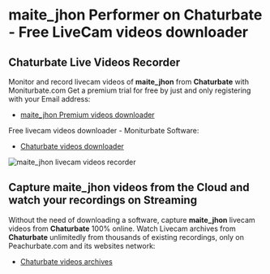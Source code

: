 # maite_jhon Performer on Chaturbate - Free LiveCam videos downloader

## Chaturbate Live Videos Recorder

Monitor and record livecam videos of **maite_jhon** from **Chaturbate** with Moniturbate.com
Get a premium trial for free by just and only registering with your Email address:
* [maite_jhon Premium videos downloader](https://moniturbate.com/request-demo-licence-key.html)

Free livecam videos downloader - Moniturbate Software:
* [Chaturbate videos downloader](https://moniturbate.com/moniturbate-download-software.html)

![maite_jhon livecam videos recorder](https://peachurnet.com/templates/moniturbate-software.png)


## Capture maite_jhon videos from the Cloud and watch your recordings on Streaming

Without the need of downloading a software, capture **maite_jhon** livecam videos from **Chaturbate** 100% online.
Watch Livecam archives from **Chaturbate** unlimitedly from thousands of existing recordings, only on Peachurbate.com and its websites network:
* [Chaturbate videos archives](https://peachurnet.com/)
